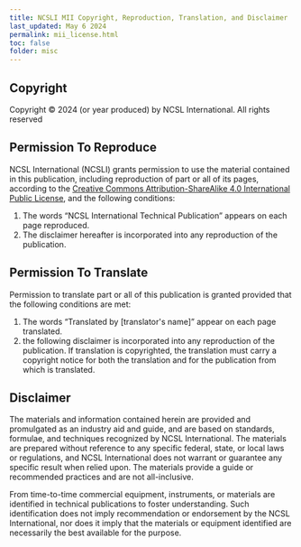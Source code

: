 ```yaml
---
title: NCSLI MII Copyright, Reproduction, Translation, and Disclaimer
last_updated: May 6 2024
permalink: mii_license.html
toc: false
folder: misc
---
```

## Copyright

Copyright © 2024 (or year produced) by NCSL International. All rights reserved

## Permission To Reproduce

NCSL International (NCSLI) grants permission to  use  the material contained in this publication, including reproduction of part or all of its pages, according to the [Creative Commons Attribution-ShareAlike 4.0 International Public License](https://creativecommons.org/licenses/by-sa/4.0/legalcode.en), and the following conditions:

1. The words “NCSL International Technical Publication” appears on each page reproduced.
2. The disclaimer hereafter is incorporated into any reproduction of the publication.

## Permission To Translate

Permission to translate part or all of this publication is granted provided that the following conditions are met:

1. The words “Translated by [translator's name]” appear on each page translated.
2. the following disclaimer is incorporated into any reproduction of the publication. If translation is copyrighted, the translation must carry a copyright notice for both the translation and for the publication from which is translated.

## Disclaimer

The materials and information contained herein are provided and promulgated as an industry aid and guide, and are based on standards, formulae, and techniques recognized by NCSL International. The materials are prepared without reference to any specific federal, state, or local laws or regulations, and NCSL International does not warrant or guarantee any specific result when relied upon. The materials provide a guide or recommended practices and are not all-inclusive.

From time-to-time commercial equipment, instruments, or materials are identified in technical publications to foster understanding. Such identification does not imply recommendation or endorsement by the NCSL International, nor does it imply that the materials or equipment identified are necessarily the best available for the purpose.
